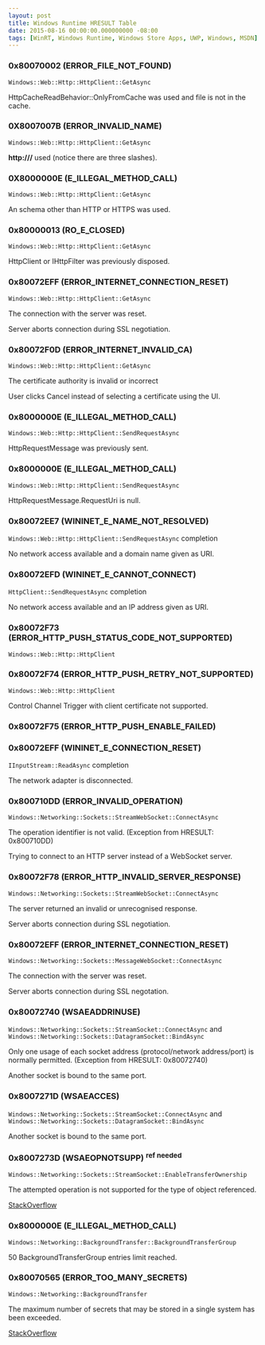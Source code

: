 ```yaml
---
layout: post
title: Windows Runtime HRESULT Table
date: 2015-08-16 00:00:00.000000000 -08:00
tags: [WinRT, Windows Runtime, Windows Store Apps, UWP, Windows, MSDN]
---
```





### 0x80070002 (ERROR_FILE_NOT_FOUND)

`Windows::Web::Http::HttpClient::GetAsync`

HttpCacheReadBehavior::OnlyFromCache was used and file is not in the cache. 





### 0X8007007B (ERROR_INVALID_NAME)

`Windows::Web::Http::HttpClient::GetAsync`

**http:///** used (notice there are three slashes). 



### 0X8000000E (E_ILLEGAL_METHOD_CALL)

`Windows::Web::Http::HttpClient::GetAsync`

An schema other than HTTP or HTTPS was used. 





### 0x80000013 (RO_E_CLOSED)

`Windows::Web::Http::HttpClient::GetAsync`

HttpClient or IHttpFilter was previously disposed. 





### 0x80072EFF (ERROR_INTERNET_CONNECTION_RESET)

`Windows::Web::Http::HttpClient::GetAsync`

The connection with the server was reset.

Server aborts connection during SSL negotiation. 





### 0x80072F0D (ERROR_INTERNET_INVALID_CA)


`Windows::Web::Http::HttpClient::GetAsync`

The certificate authority is invalid or incorrect

User clicks Cancel instead of selecting a certificate using the UI. 




### 0x8000000E (E_ILLEGAL_METHOD_CALL)

`Windows::Web::Http::HttpClient::SendRequestAsync`

HttpRequestMessage was previously sent. 







### 0x8000000E (E_ILLEGAL_METHOD_CALL)

`Windows::Web::Http::HttpClient::SendRequestAsync`

HttpRequestMessage.RequestUri is null. 





### 0x80072EE7 (WININET_E_NAME_NOT_RESOLVED)

`Windows::Web::Http::HttpClient::SendRequestAsync` completion

No network access available and a domain name given as URI. 





### 0x80072EFD (WININET_E_CANNOT_CONNECT)

`HttpClient::SendRequestAsync` completion

No network access available and an IP address given as URI. 



### 0x80072F73 (ERROR_HTTP_PUSH_STATUS_CODE_NOT_SUPPORTED)

`Windows::Web::Http::HttpClient`






### 0x80072F74 (ERROR_HTTP_PUSH_RETRY_NOT_SUPPORTED)

`Windows::Web::Http::HttpClient`

Control Channel Trigger with client certificate not supported. 




### 0x80072F75 (ERROR_HTTP_PUSH_ENABLE_FAILED)






### 0x80072EFF (WININET_E_CONNECTION_RESET)

`IInputStream::ReadAsync` completion

The network adapter is disconnected.

 


### 0x800710DD (ERROR_INVALID_OPERATION)

`Windows::Networking::Sockets::StreamWebSocket::ConnectAsync`

The operation identifier is not valid. (Exception from HRESULT: 0x800710DD)

Trying to connect to an HTTP server instead of a WebSocket server.


### 0x80072F78 (ERROR_HTTP_INVALID_SERVER_RESPONSE)

`Windows::Networking::Sockets::StreamWebSocket::ConnectAsync`

The server returned an invalid or unrecognised response.

Server aborts connection during SSL negotiation.


### 0x80072EFF (ERROR_INTERNET_CONNECTION_RESET)

`Windows::Networking::Sockets::MessageWebSocket::ConnectAsync`

The connection with the server was reset.

Server aborts connection during SSL negotation.





### 0x80072740 (WSAEADDRINUSE)

`Windows::Networking::Sockets::StreamSocket::ConnectAsync` and `Windows::Networking::Sockets::DatagramSocket::BindAsync`

Only one usage of each socket address (protocol/network address/port) is normally permitted. (Exception from HRESULT: 0x80072740)

Another socket is bound to the same port.

 


### 0x8007271D (WSAEACCES)

`Windows::Networking::Sockets::StreamSocket::ConnectAsync` and `Windows::Networking::Sockets::DatagramSocket::BindAsync`

Another socket is bound to the same port.



### 0x8007273D (WSAEOPNOTSUPP) <sup>ref needed</sup>

`Windows::Networking::Sockets::StreamSocket::EnableTransferOwnership`

The attempted operation is not supported for the type of object referenced.

[StackOverflow](http://stackoverflow.com/questions/32026579/universal-app-cannot-bind-streamsocketlistener-after-enabletransferownership)



### 0x8000000E (E_ILLEGAL_METHOD_CALL)

`Windows::Networking::BackgroundTransfer::BackgroundTransferGroup`

50 BackgroundTransferGroup entries limit reached.



### 0x80070565 (ERROR_TOO_MANY_SECRETS)

`Windows::Networking::BackgroundTransfer`

The maximum number of secrets that may be stored in a single system has been exceeded.

[StackOverflow](http://stackoverflow.com/questions/27178552/passwordcredential-backgroundtransfer)





[msdn_json]: https://msdn.microsoft.com/en-us/library/windows/apps/xaml/hh770289.aspx

